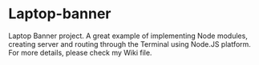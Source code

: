 # Laptop-banner
Laptop Banner project. A great example of implementing Node modules, creating server and routing through the Terminal using Node.JS platform. For more details, please check my Wiki file.
